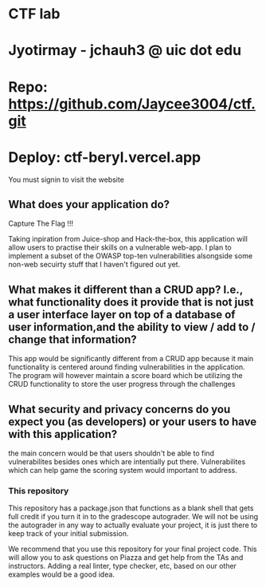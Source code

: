 # CTF lab

# Jyotirmay - jchauh3 @ uic dot edu

# Repo: https://github.com/Jaycee3004/ctf.git

# Deploy: ctf-beryl.vercel.app


You must signin to visit the website

## What does your application do?
Capture The Flag !!!

Taking inpiration from Juice-shop and Hack-the-box, this application will allow users to practise their skills on a vulnerable web-app. I plan to implement a subset of the OWASP top-ten vulnerabilities alsongside some non-web secuirty stuff that I haven't figured out yet.

## What makes it different than a CRUD app? I.e., what functionality does it provide that is not just a user interface layer on top of a database of user information,and the ability to view / add to / change that information?

This app would be significantly different from a CRUD app because it main functionality is centered around finding vulnerabilities in the  application. The program will however maintain a score board which be utilizing the CRUD functionality to store the user progress through the challenges

## What security and privacy concerns do you expect you (as developers) or your users to have with this application?
the main concern would be that users shouldn't be able to find vulnerabilites besides ones which are intentially put there.
Vulnerabilites which can help game the scoring system would important to address.

### This repository

This repository has a package.json that functions as a blank shell that gets full credit if you turn it in to the gradescope autograder. We will not be using the autograder in any way to actually evaluate your project, it is just there to keep track of your initial submission.

We recommend that you use this repository for your final project code. This will allow you to ask questions on Piazza and get help from the TAs and instructors. Adding a real linter, type checker, etc, based on our other examples would be a good idea.


